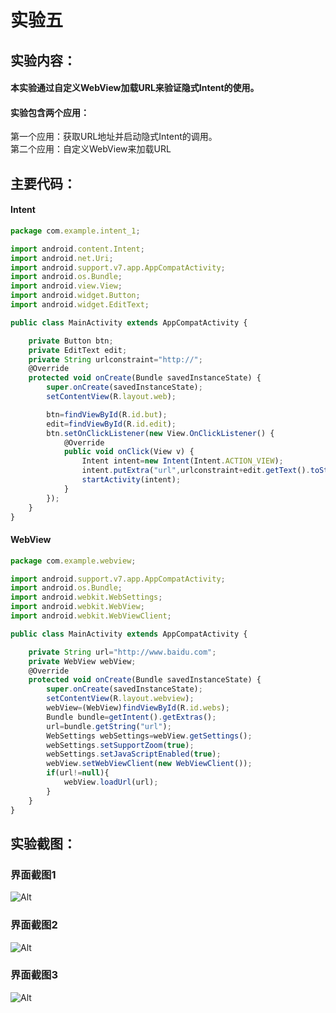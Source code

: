 # 实验五
## **实验内容：**   
#### 本实验通过自定义WebView加载URL来验证隐式Intent的使用。
#### 实验包含两个应用： 
第一个应用：获取URL地址并启动隐式Intent的调用。  
第二个应用：自定义WebView来加载URL
## **主要代码：**  
#### Intent
```javascript
package com.example.intent_1;

import android.content.Intent;
import android.net.Uri;
import android.support.v7.app.AppCompatActivity;
import android.os.Bundle;
import android.view.View;
import android.widget.Button;
import android.widget.EditText;

public class MainActivity extends AppCompatActivity {

    private Button btn;
    private EditText edit;
    private String urlconstraint="http://";
    @Override
    protected void onCreate(Bundle savedInstanceState) {
        super.onCreate(savedInstanceState);
        setContentView(R.layout.web);

        btn=findViewById(R.id.but);
        edit=findViewById(R.id.edit);
        btn.setOnClickListener(new View.OnClickListener() {
            @Override
            public void onClick(View v) {
                Intent intent=new Intent(Intent.ACTION_VIEW);
                intent.putExtra("url",urlconstraint+edit.getText().toString());
                startActivity(intent);
            }
        });
    }
}

``` 
#### WebView
```javascript
package com.example.webview;

import android.support.v7.app.AppCompatActivity;
import android.os.Bundle;
import android.webkit.WebSettings;
import android.webkit.WebView;
import android.webkit.WebViewClient;

public class MainActivity extends AppCompatActivity {

    private String url="http://www.baidu.com";
    private WebView webView;
    @Override
    protected void onCreate(Bundle savedInstanceState) {
        super.onCreate(savedInstanceState);
        setContentView(R.layout.webview);
        webView=(WebView)findViewById(R.id.webs);
        Bundle bundle=getIntent().getExtras();
        url=bundle.getString("url");
        WebSettings webSettings=webView.getSettings();
        webSettings.setSupportZoom(true);
        webSettings.setJavaScriptEnabled(true);
        webView.setWebViewClient(new WebViewClient());
        if(url!=null){
            webView.loadUrl(url);
        }
    }
}

```
## **实验截图：**
### 界面截图1
![Alt](https://github.com/CunmingChen/Android/blob/master/AndroidTest/Intent_1/pic1.png?raw=true#pic_center)
### 界面截图2 
![Alt](https://github.com/CunmingChen/Android/blob/master/AndroidTest/Intent_1/pic2.png?raw=true#pic_center)
### 界面截图3 
![Alt](https://github.com/CunmingChen/Android/blob/master/AndroidTest/Intent_1/pic3.png?raw=true#pic_center)  
 

